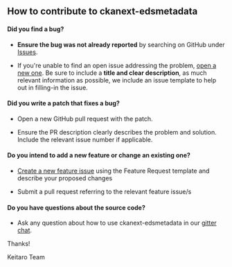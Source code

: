 ## How to contribute to ckanext-edsmetadata

#### **Did you find a bug?**

* **Ensure the bug was not already reported** by searching on GitHub under [Issues](https://github.com/keitaroinc/ckanext-edsmetadata/issues).

* If you're unable to find an open issue addressing the problem, [open a new one](https://github.com/keitaroinc/ckanext-edsmetadata/issues/new). Be sure to include a **title and clear description**, as much relevant information as possible, we include an issue template to help out in filling-in the issue.

#### **Did you write a patch that fixes a bug?**

* Open a new GitHub pull request with the patch.

* Ensure the PR description clearly describes the problem and solution. Include the relevant issue number if applicable.

#### **Do you intend to add a new feature or change an existing one?**

* [Create a new feature issue](https://github.com/keitaroinc/ckanext-edsmetadata/issues/new) using the Feature Request template and describe your proposed changes

* Submit a pull request referring to the relevant feature issue/s

#### **Do you have questions about the source code?**

* Ask any question about how to use ckanext-edsmetadata in our [gitter chat](https://gitter.im/keitaroinc/ckan).

Thanks!

Keitaro Team
